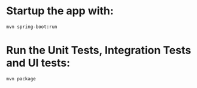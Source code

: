 # Startup the app with:
```mvn spring-boot:run```
# Run the Unit Tests, Integration Tests and UI tests:
```mvn package```

